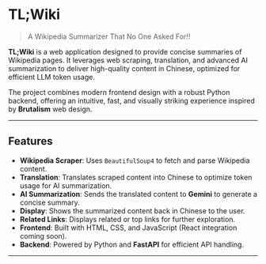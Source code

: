 # TL;Wiki 
> A Wikipedia Summarizer That No One Asked For!!

**TL;Wiki** is a web application designed to provide concise summaries of Wikipedia pages. It leverages web scraping, translation, and advanced AI summarization to deliver high-quality content in Chinese, optimized for efficient LLM token usage.

The project combines modern frontend design with a robust Python backend, offering an intuitive, fast, and visually striking experience inspired by **Brutalism** web design.

---

## Features

- **Wikipedia Scraper**: Uses `BeautifulSoup4` to fetch and parse Wikipedia content.  
- **Translation**: Translates scraped content into Chinese to optimize token usage for AI summarization.  
- **AI Summarization**: Sends the translated content to **Gemini** to generate a concise summary.  
- **Display**: Shows the summarized content back in Chinese to the user.  
- **Related Links**: Displays related or top links for further exploration.  
- **Frontend**: Built with HTML, CSS, and JavaScript (React integration coming soon).  
- **Backend**: Powered by Python and **FastAPI** for efficient API handling.  

---
